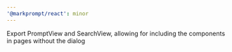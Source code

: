 ```yaml
---
'@markprompt/react': minor
---
```


Export PromptView and SearchView, allowing for including the components in pages
without the dialog
